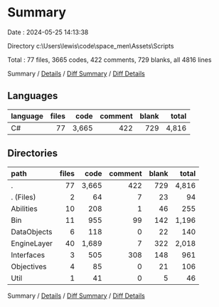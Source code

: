 # Summary

Date : 2024-05-25 14:13:38

Directory c:\\Users\\lewis\\code\\space_men\\Assets\\Scripts

Total : 77 files,  3665 codes, 422 comments, 729 blanks, all 4816 lines

Summary / [Details](details.md) / [Diff Summary](diff.md) / [Diff Details](diff-details.md)

## Languages
| language | files | code | comment | blank | total |
| :--- | ---: | ---: | ---: | ---: | ---: |
| C# | 77 | 3,665 | 422 | 729 | 4,816 |

## Directories
| path | files | code | comment | blank | total |
| :--- | ---: | ---: | ---: | ---: | ---: |
| . | 77 | 3,665 | 422 | 729 | 4,816 |
| . (Files) | 2 | 64 | 7 | 23 | 94 |
| Abilities | 10 | 208 | 1 | 46 | 255 |
| Bin | 11 | 955 | 99 | 142 | 1,196 |
| DataObjects | 6 | 118 | 0 | 22 | 140 |
| EngineLayer | 40 | 1,689 | 7 | 322 | 2,018 |
| Interfaces | 3 | 505 | 308 | 148 | 961 |
| Objectives | 4 | 85 | 0 | 21 | 106 |
| Util | 1 | 41 | 0 | 5 | 46 |

Summary / [Details](details.md) / [Diff Summary](diff.md) / [Diff Details](diff-details.md)